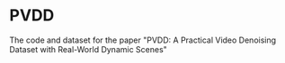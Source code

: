 # PVDD
The code and dataset for the paper "PVDD: A Practical Video Denoising Dataset with Real-World Dynamic Scenes"
